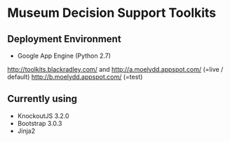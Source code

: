 Museum Decision Support Toolkits
===

Deployment Environment
---
* Google App Engine (Python 2.7)

http://toolkits.blackradley.com/ and http://a.moelydd.appspot.com/ (=live / default)
http://b.moelydd.appspot.com/ (=test)

Currently using
---
* KnockoutJS 3.2.0
* Bootstrap 3.0.3
* Jinja2
